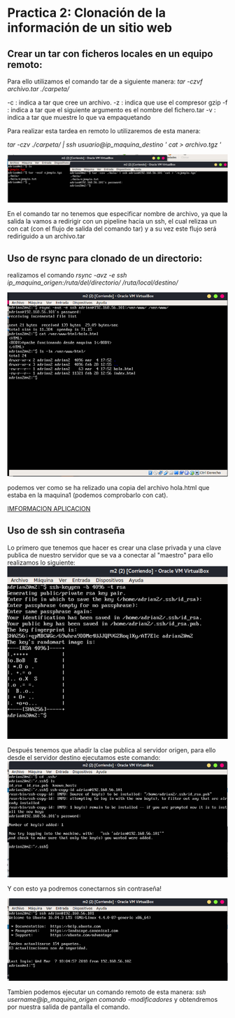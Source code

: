 # Practica 2: Clonación de la información de un sitio web

## Crear un tar con ficheros locales en un equipo remoto:

Para ello utilizamos el comando tar de a siguiente manera:
*tar -czvf archivo.tar ./carpeta/*

-c : indica a tar que cree un archivo.
-z : indica que use el compresor gzip
-f : indica a tar que el siguiente argumento es el nombre del fichero.tar
-v : indica a tar que muestre lo que va empaquetando

Para realizar esta tardea en remoto lo utilizaremos de esta manera:

*tar -czv ./carpeta/ | ssh usuario@ip_maquina_destino '  cat > archivo.tgz '*

![imagen tar remoto](https://github.com/adritec96/sw2018/blob/master/p2/tar_remoto.png)

En el comando tar no tenemos que especificar nombre de archivo, ya que la salida la vamos a redirigir con un pipeline hacia un ssh, el cual relizaa un con cat (con el flujo de salida del comando tar) y a su vez este flujo será rediriguido a un archivo.tar

## Uso de rsync para clonado de un directorio:

realizamos el comando *rsync -avz -e ssh ip_maquina_origen:/ruta/del/directorio/ /ruta/local/destino/*

![imagen copia rsync](https://github.com/adritec96/sw2018/blob/master/p2/capturas/rsync_otro.png)

podemos ver como se ha relizado una copia del archivo hola.html que estaba en la maquina1 (podemos comprobarlo con cat).

[IMFORMACION APLICACION](https://rsync.samba.org)


## Uso de ssh sin contraseña

Lo primero que tenemos que hacer es crear una clase privada y una clave publica de nuestro servidor que se va a conectar al "maestro" para ello realizamos lo siguiente:
![imagen generacion de claves](https://github.com/adritec96/sw2018/blob/master/p2/capturas/generacion_claves.png)

Después tenemos que añadir la clae publica al servidor origen, para ello desde el servidor destino ejecutamos este comando:
![imagen añadiendo clave publica](https://github.com/adritec96/sw2018/blob/master/p2/capturas/add_clave_publica.png)

Y con esto ya podremos conectarnos sin contraseña!

![imagen conexion sin password ](https://github.com/adritec96/sw2018/blob/master/p2/capturas/ssh_sin_pass.png)

Tambien podemos ejecutar un comando remoto de esta manera:
*ssh username@ip_maquina_origen comando -modificadores*
y obtendremos por nuestra salida de pantalla el comando.


